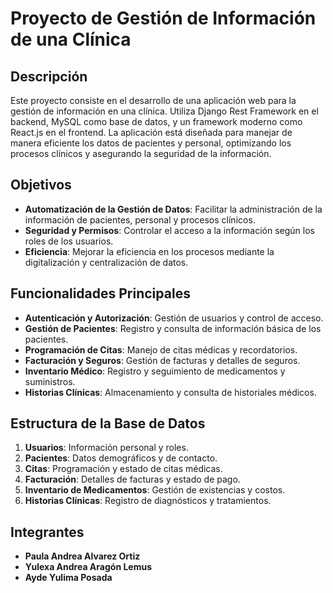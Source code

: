 # Proyecto de Gestión de Información de una Clínica

## Descripción
Este proyecto consiste en el desarrollo de una aplicación web para la gestión de información en una clínica. 
Utiliza Django Rest Framework en el backend, MySQL como base de datos, y un framework moderno como React.js en el frontend. 
La aplicación está diseñada para manejar de manera eficiente los datos de pacientes y personal, optimizando los procesos clínicos y asegurando la seguridad de la información.

## Objetivos
- **Automatización de la Gestión de Datos**: Facilitar la administración de la información de pacientes, personal y procesos clínicos.
- **Seguridad y Permisos**: Controlar el acceso a la información según los roles de los usuarios.
- **Eficiencia**: Mejorar la eficiencia en los procesos mediante la digitalización y centralización de datos.

## Funcionalidades Principales
- **Autenticación y Autorización**: Gestión de usuarios y control de acceso.
- **Gestión de Pacientes**: Registro y consulta de información básica de los pacientes.
- **Programación de Citas**: Manejo de citas médicas y recordatorios.
- **Facturación y Seguros**: Gestión de facturas y detalles de seguros.
- **Inventario Médico**: Registro y seguimiento de medicamentos y suministros.
- **Historias Clínicas**: Almacenamiento y consulta de historiales médicos.

## Estructura de la Base de Datos
1. **Usuarios**: Información personal y roles.
2. **Pacientes**: Datos demográficos y de contacto.
3. **Citas**: Programación y estado de citas médicas.
4. **Facturación**: Detalles de facturas y estado de pago.
5. **Inventario de Medicamentos**: Gestión de existencias y costos.
6. **Historias Clínicas**: Registro de diagnósticos y tratamientos.



## Integrantes
- **Paula Andrea Alvarez Ortiz**
- **Yulexa Andrea Aragón Lemus**
- **Ayde Yulima Posada**

